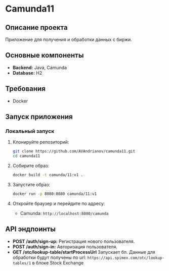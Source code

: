 # Camunda11

## Описание проекта

Приложение для получения и обработки данных с биржи.

## Основные компоненты

- **Backend:** Java, Camunda
- **Database:** H2 

## Требования

- Docker

## Запуск приложения

### Локальный запуск

1. Клонируйте репозиторий:

    ```bash
    git clone https://github.com/AVAndrianov/camunda11.git
    cd camunda11
    ```
   
2. Собирите образ:

   ```bash
   docker build -t camunda/11:v1 .
   ``` 

3. Запустите образ:
  
   ```bash
   docker run -p 8080:8080 camunda/11:v1
   ```  

4. Откройте браузер и перейдите по адресу:

    - Camunda: `http://localhost:8080/camunda`

## API эндпоинты

- **POST /auth/sign-up:** Регистрация нового пользователя.
- **POST /auth/sign-in:** Авторизация пользователя.
- **GET /otc/lookup-table/startProcessUrl** Запускает бп. Данные для обработки будут получены по url: `https://api.spimex.com/otc/lookup-tables/1` в блоке Stock Exchange

